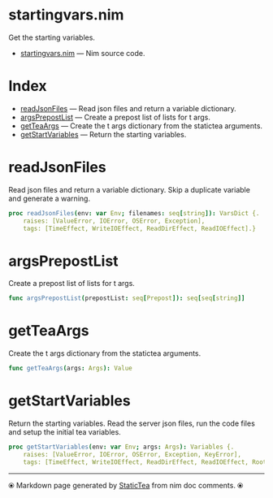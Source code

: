 # startingvars.nim

Get the starting variables.

* [startingvars.nim](../src/startingvars.nim) &mdash; Nim source code.
# Index

* [readJsonFiles](#readjsonfiles) &mdash; Read json files and return a variable dictionary.
* [argsPrepostList](#argsprepostlist) &mdash; Create a prepost list of lists for t args.
* [getTeaArgs](#getteaargs) &mdash; Create the t args dictionary from the statictea arguments.
* [getStartVariables](#getstartvariables) &mdash; Return the starting variables.

# readJsonFiles

Read json files and return a variable dictionary.  Skip a duplicate variable and generate a warning.

~~~nim
proc readJsonFiles(env: var Env; filenames: seq[string]): VarsDict {.
    raises: [ValueError, IOError, OSError, Exception],
    tags: [TimeEffect, WriteIOEffect, ReadDirEffect, ReadIOEffect].}
~~~

# argsPrepostList

Create a prepost list of lists for t args.

~~~nim
func argsPrepostList(prepostList: seq[Prepost]): seq[seq[string]]
~~~

# getTeaArgs

Create the t args dictionary from the statictea arguments.

~~~nim
func getTeaArgs(args: Args): Value
~~~

# getStartVariables

Return the starting variables.  Read the server json files, run the code files and setup the initial tea variables.

~~~nim
proc getStartVariables(env: var Env; args: Args): Variables {.
    raises: [ValueError, IOError, OSError, Exception, KeyError],
    tags: [TimeEffect, WriteIOEffect, ReadDirEffect, ReadIOEffect, RootEffect].}
~~~


---
⦿ Markdown page generated by [StaticTea](https://github.com/flenniken/statictea/) from nim doc comments. ⦿
